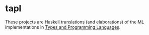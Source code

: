tapl
====

These projects are Haskell translations (and elaborations) of the ML implementations in [Types and Programming Languages](http://www.cis.upenn.edu/~bcpierce/tapl/).
